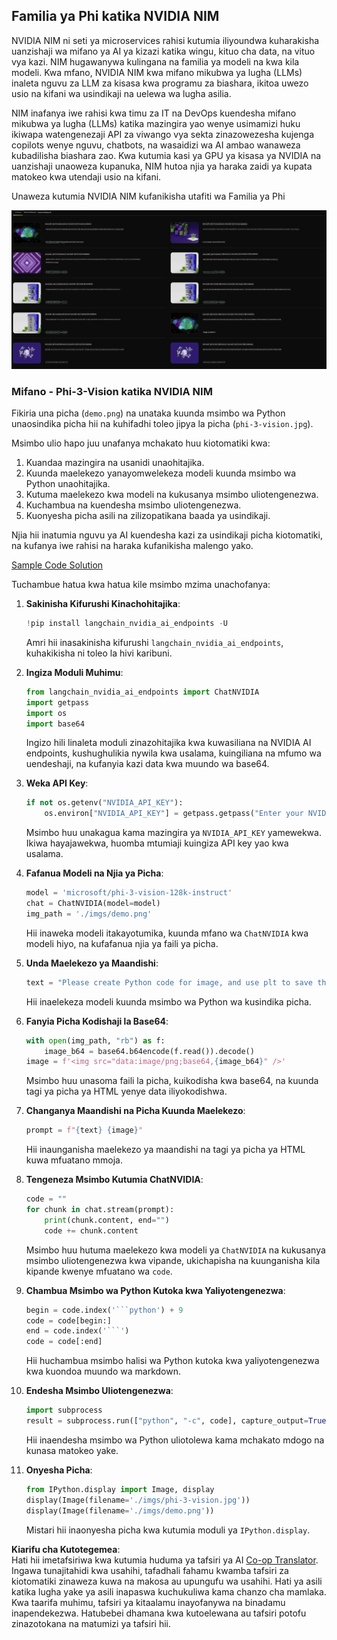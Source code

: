 <!--
CO_OP_TRANSLATOR_METADATA:
{
  "original_hash": "7b08e277df2a9307f861ae54bc30c772",
  "translation_date": "2025-07-16T19:38:59+00:00",
  "source_file": "md/01.Introduction/02/06.NVIDIA.md",
  "language_code": "sw"
}
-->
## Familia ya Phi katika NVIDIA NIM

NVIDIA NIM ni seti ya microservices rahisi kutumia iliyoundwa kuharakisha uanzishaji wa mifano ya AI ya kizazi katika wingu, kituo cha data, na vituo vya kazi. NIM hugawanywa kulingana na familia ya modeli na kwa kila modeli. Kwa mfano, NVIDIA NIM kwa mifano mikubwa ya lugha (LLMs) inaleta nguvu za LLM za kisasa kwa programu za biashara, ikitoa uwezo usio na kifani wa usindikaji na uelewa wa lugha asilia.

NIM inafanya iwe rahisi kwa timu za IT na DevOps kuendesha mifano mikubwa ya lugha (LLMs) katika mazingira yao wenye usimamizi huku ikiwapa watengenezaji API za viwango vya sekta zinazowezesha kujenga copilots wenye nguvu, chatbots, na wasaidizi wa AI ambao wanaweza kubadilisha biashara zao. Kwa kutumia kasi ya GPU ya kisasa ya NVIDIA na uanzishaji unaoweza kupanuka, NIM hutoa njia ya haraka zaidi ya kupata matokeo kwa utendaji usio na kifani.

Unaweza kutumia NVIDIA NIM kufanikisha utafiti wa Familia ya Phi

![nim](../../../../../translated_images/Phi-NIM.09bebb743387ee4a5028d7d4f8fed55e619711b26c8937526b43a2af980f7dcf.sw.png)

### **Mifano - Phi-3-Vision katika NVIDIA NIM**

Fikiria una picha (`demo.png`) na unataka kuunda msimbo wa Python unaosindika picha hii na kuhifadhi toleo jipya la picha (`phi-3-vision.jpg`).

Msimbo ulio hapo juu unafanya mchakato huu kiotomatiki kwa:

1. Kuandaa mazingira na usanidi unaohitajika.
2. Kuunda maelekezo yanayomwelekeza modeli kuunda msimbo wa Python unaohitajika.
3. Kutuma maelekezo kwa modeli na kukusanya msimbo uliotengenezwa.
4. Kuchambua na kuendesha msimbo uliotengenezwa.
5. Kuonyesha picha asili na zilizopatikana baada ya usindikaji.

Njia hii inatumia nguvu ya AI kuendesha kazi za usindikaji picha kiotomatiki, na kufanya iwe rahisi na haraka kufanikisha malengo yako.

[Sample Code Solution](../../../../../code/06.E2E/E2E_Nvidia_NIM_Phi3_Vision.ipynb)

Tuchambue hatua kwa hatua kile msimbo mzima unachofanya:

1. **Sakinisha Kifurushi Kinachohitajika**:
    ```python
    !pip install langchain_nvidia_ai_endpoints -U
    ```
    Amri hii inasakinisha kifurushi `langchain_nvidia_ai_endpoints`, kuhakikisha ni toleo la hivi karibuni.

2. **Ingiza Moduli Muhimu**:
    ```python
    from langchain_nvidia_ai_endpoints import ChatNVIDIA
    import getpass
    import os
    import base64
    ```
    Ingizo hili linaleta moduli zinazohitajika kwa kuwasiliana na NVIDIA AI endpoints, kushughulikia nywila kwa usalama, kuingiliana na mfumo wa uendeshaji, na kufanyia kazi data kwa muundo wa base64.

3. **Weka API Key**:
    ```python
    if not os.getenv("NVIDIA_API_KEY"):
        os.environ["NVIDIA_API_KEY"] = getpass.getpass("Enter your NVIDIA API key: ")
    ```
    Msimbo huu unakagua kama mazingira ya `NVIDIA_API_KEY` yamewekwa. Ikiwa hayajawekwa, huomba mtumiaji kuingiza API key yao kwa usalama.

4. **Fafanua Modeli na Njia ya Picha**:
    ```python
    model = 'microsoft/phi-3-vision-128k-instruct'
    chat = ChatNVIDIA(model=model)
    img_path = './imgs/demo.png'
    ```
    Hii inaweka modeli itakayotumika, kuunda mfano wa `ChatNVIDIA` kwa modeli hiyo, na kufafanua njia ya faili ya picha.

5. **Unda Maelekezo ya Maandishi**:
    ```python
    text = "Please create Python code for image, and use plt to save the new picture under imgs/ and name it phi-3-vision.jpg."
    ```
    Hii inaelekeza modeli kuunda msimbo wa Python wa kusindika picha.

6. **Fanyia Picha Kodishaji la Base64**:
    ```python
    with open(img_path, "rb") as f:
        image_b64 = base64.b64encode(f.read()).decode()
    image = f'<img src="data:image/png;base64,{image_b64}" />'
    ```
    Msimbo huu unasoma faili la picha, kuikodisha kwa base64, na kuunda tagi ya picha ya HTML yenye data iliyokodishwa.

7. **Changanya Maandishi na Picha Kuunda Maelekezo**:
    ```python
    prompt = f"{text} {image}"
    ```
    Hii inaunganisha maelekezo ya maandishi na tagi ya picha ya HTML kuwa mfuatano mmoja.

8. **Tengeneza Msimbo Kutumia ChatNVIDIA**:
    ```python
    code = ""
    for chunk in chat.stream(prompt):
        print(chunk.content, end="")
        code += chunk.content
    ```
    Msimbo huu hutuma maelekezo kwa modeli ya `ChatNVIDIA` na kukusanya msimbo uliotengenezwa kwa vipande, ukichapisha na kuunganisha kila kipande kwenye mfuatano wa `code`.

9. **Chambua Msimbo wa Python Kutoka kwa Yaliyotengenezwa**:
    ```python
    begin = code.index('```python') + 9
    code = code[begin:]
    end = code.index('```')
    code = code[:end]
    ```
    Hii huchambua msimbo halisi wa Python kutoka kwa yaliyotengenezwa kwa kuondoa muundo wa markdown.

10. **Endesha Msimbo Uliotengenezwa**:
    ```python
    import subprocess
    result = subprocess.run(["python", "-c", code], capture_output=True)
    ```
    Hii inaendesha msimbo wa Python uliotolewa kama mchakato mdogo na kunasa matokeo yake.

11. **Onyesha Picha**:
    ```python
    from IPython.display import Image, display
    display(Image(filename='./imgs/phi-3-vision.jpg'))
    display(Image(filename='./imgs/demo.png'))
    ```
    Mistari hii inaonyesha picha kwa kutumia moduli ya `IPython.display`.

**Kiarifu cha Kutotegemea**:  
Hati hii imetafsiriwa kwa kutumia huduma ya tafsiri ya AI [Co-op Translator](https://github.com/Azure/co-op-translator). Ingawa tunajitahidi kwa usahihi, tafadhali fahamu kwamba tafsiri za kiotomatiki zinaweza kuwa na makosa au upungufu wa usahihi. Hati ya asili katika lugha yake ya asili inapaswa kuchukuliwa kama chanzo cha mamlaka. Kwa taarifa muhimu, tafsiri ya kitaalamu inayofanywa na binadamu inapendekezwa. Hatubebei dhamana kwa kutoelewana au tafsiri potofu zinazotokana na matumizi ya tafsiri hii.